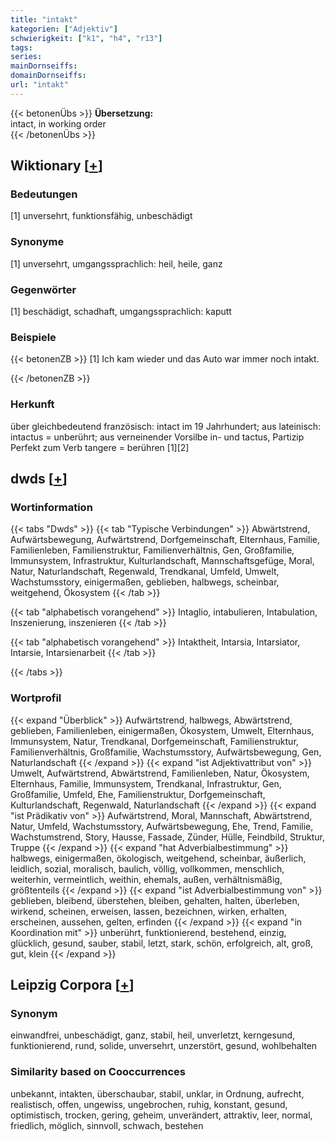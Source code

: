 ```yaml
---
title: "intakt"
kategorien: ["Adjektiv"]
schwierigkeit: ["k1", "h4", "r13"]
tags:
series:
mainDornseiffs:
domainDornseiffs:
url: "intakt"
---
```


{{< betonenÜbs >}}
**Übersetzung:**  
intact, in working order  
{{< /betonenÜbs >}}

## Wiktionary [[+](https://de.wiktionary.org/wiki/intakt)]

### Bedeutungen
[1] unversehrt, funktionsfähig, unbeschädigt  

### Synonyme
[1] unversehrt, umgangssprachlich: heil, heile, ganz  

### Gegenwörter
[1] beschädigt, schadhaft, umgangssprachlich: kaputt  

### Beispiele
{{< betonenZB >}}
[1] Ich kam wieder und das Auto war immer noch intakt.  

{{< /betonenZB >}}
### Herkunft
über gleichbedeutend französisch: intact im 19 Jahrhundert; aus lateinisch: intactus = unberührt; aus verneinender Vorsilbe in- und tactus, Partizip Perfekt zum Verb tangere = berühren [1][2]  



## dwds [[+](https://www.dwds.de/wb/intakt)]

### Wortinformation
{{< tabs "Dwds" >}}
{{< tab "Typische Verbindungen" >}}
Abwärtstrend, Aufwärtsbewegung, Aufwärtstrend, Dorfgemeinschaft, Elternhaus, Familie, Familienleben, Familienstruktur, Familienverhältnis, Gen, Großfamilie, Immunsystem, Infrastruktur, Kulturlandschaft, Mannschaftsgefüge, Moral, Natur, Naturlandschaft, Regenwald, Trendkanal, Umfeld, Umwelt, Wachstumsstory, einigermaßen, geblieben, halbwegs, scheinbar, weitgehend, Ökosystem
{{< /tab >}}

{{< tab "alphabetisch vorangehend" >}}
Intaglio, intabulieren, Intabulation, Inszenierung, inszenieren
{{< /tab >}}

{{< tab "alphabetisch vorangehend" >}}
Intaktheit, Intarsia, Intarsiator, Intarsie, Intarsienarbeit
{{< /tab >}}

{{< /tabs >}}

### Wortprofil
{{< expand "Überblick" >}} Aufwärtstrend, halbwegs, Abwärtstrend, geblieben, Familienleben, einigermaßen, Ökosystem, Umwelt, Elternhaus, Immunsystem, Natur, Trendkanal, Dorfgemeinschaft, Familienstruktur, Familienverhältnis, Großfamilie, Wachstumsstory, Aufwärtsbewegung, Gen, Naturlandschaft {{< /expand >}}
{{< expand "ist Adjektivattribut von" >}} Umwelt, Aufwärtstrend, Abwärtstrend, Familienleben, Natur, Ökosystem, Elternhaus, Familie, Immunsystem, Trendkanal, Infrastruktur, Gen, Großfamilie, Umfeld, Ehe, Familienstruktur, Dorfgemeinschaft, Kulturlandschaft, Regenwald, Naturlandschaft {{< /expand >}}
{{< expand "ist Prädikativ von" >}} Aufwärtstrend, Moral, Mannschaft, Abwärtstrend, Natur, Umfeld, Wachstumsstory, Aufwärtsbewegung, Ehe, Trend, Familie, Wachstumstrend, Story, Hausse, Fassade, Zünder, Hülle, Feindbild, Struktur, Truppe {{< /expand >}}
{{< expand "hat Adverbialbestimmung" >}} halbwegs, einigermaßen, ökologisch, weitgehend, scheinbar, äußerlich, leidlich, sozial, moralisch, baulich, völlig, vollkommen, menschlich, weiterhin, vermeintlich, weithin, ehemals, außen, verhältnismäßig, größtenteils {{< /expand >}}
{{< expand "ist Adverbialbestimmung von" >}} geblieben, bleibend, überstehen, bleiben, gehalten, halten, überleben, wirkend, scheinen, erweisen, lassen, bezeichnen, wirken, erhalten, erscheinen, aussehen, gelten, erfinden {{< /expand >}}
{{< expand "in Koordination mit" >}} unberührt, funktionierend, bestehend, einzig, glücklich, gesund, sauber, stabil, letzt, stark, schön, erfolgreich, alt, groß, gut, klein {{< /expand >}}

## Leipzig Corpora [[+](https://corpora.uni-leipzig.de/en/res?word=intakt&corpusId=deu_newscrawl-public_2018)]


### Synonym
einwandfrei, unbeschädigt, ganz, stabil, heil, unverletzt, kerngesund, funktionierend, rund, solide, unversehrt, unzerstört, gesund, wohlbehalten


### Similarity based on Cooccurrences
unbekannt, intakten, überschaubar, stabil, unklar, in Ordnung, aufrecht, realistisch, offen, ungewiss, ungebrochen, ruhig, konstant, gesund, optimistisch, trocken, gering, geheim, unverändert, attraktiv, leer, normal, friedlich, möglich, sinnvoll, schwach, bestehen

